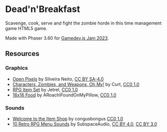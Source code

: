 # Dead'n'Breakfast

Scavenge, cook, serve and fight the zombie horde in this time management game HTML5 game.

Made with Phaser 3.60 for [Gamedev.js Jam 2023](https://itch.io/jam/gamedevjs-2023).

## Resources

### Graphics

- [Open Pixels](http://silveiraneto.net/2011/08/20/getting-openpixels/) by Silveira Neito, [CC BY SA-4.0](http://silveiraneto.net/2011/08/20/getting-openpixels/)
- [Characters, Zombies, and Weapons, Oh My!](https://opengameart.org/content/characters-zombies-and-weapons-oh-my) by Curt, [CC0 1.0](https://creativecommons.org/publicdomain/zero/1.0/)
- [RPG Item Set](https://opengameart.org/node/4531) by Jetrel, [CC0 1.0](http://creativecommons.org/publicdomain/zero/1.0/)
- [16x16 Food](https://opengameart.org/content/16x16-food) by ARoachIFoundOnMyPillow, [CC0 1.0](http://creativecommons.org/publicdomain/zero/1.0/)

### Sounds

- [Welcome to the Item Shop](https://opengameart.org/content/welcome-to-the-item-shop) by congusbongus [CC0 1.0](http://creativecommons.org/publicdomain/zero/1.0/)
- [10 Retro RPG Menu Sounds](https://opengameart.org/content/10-retro-rpg-menu-sounds) by SubspaceAudio, [CC BY 4.0](https://creativecommons.org/licenses/by/4.0/), [CC BY 3.0](http://creativecommons.org/licenses/by/3.0/)